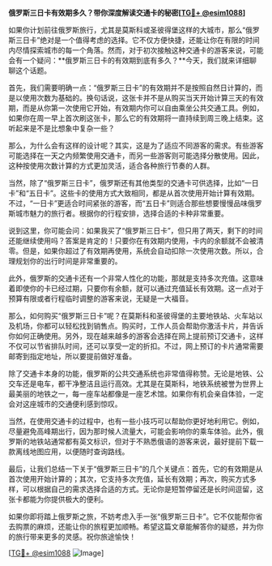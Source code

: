 **俄罗斯三日卡有效期多久？带你深度解读交通卡的秘密[[TG💪+ @esim1088](https://t.me/s/esim1088)]**

如果你计划前往俄罗斯旅行，尤其是莫斯科或圣彼得堡这样的大城市，那么“俄罗斯三日卡”绝对是一个值得考虑的选择。它不仅方便快捷，还能让你在有限的时间内尽情探索城市的每一个角落。然而，对于初次接触这种交通卡的游客来说，可能会有一个疑问：**俄罗斯三日卡的有效期到底有多久？**今天，我们就来详细聊聊这个话题。

首先，我们需要明确一点：“俄罗斯三日卡”的有效期并不是按照自然日计算的，而是以使用次数为基础的。换句话说，这张卡并不是从购买当天开始计算三天的有效期，而是从你第一次使用它开始，有效期内你可以自由乘坐公共交通工具。例如，如果你在周一早上首次刷这张卡，那么它的有效期将一直持续到周三晚上结束。这听起来是不是比想象中复杂一些？

那么，为什么会有这样的设计呢？其实，这是为了适应不同游客的需求。有些游客可能选择在一天之内频繁使用交通卡，而另一些游客则可能选择分散使用。因此，这种按使用次数计算的方式更加灵活，适合各种旅行节奏的人群。

当然，除了“俄罗斯三日卡”，俄罗斯还有其他类型的交通卡可供选择，比如“一日卡”和“五日卡”。这些卡的使用方式大致相同，都是从首次使用开始计算有效期。不过，“一日卡”更适合时间紧张的游客，而“五日卡”则适合那些想要慢慢品味俄罗斯城市魅力的旅行者。根据你的行程安排，选择合适的卡种非常重要。

说到这里，你可能会问：如果我买了“俄罗斯三日卡”，但只用了两天，剩下的时间还能继续使用吗？答案是肯定的！只要你在有效期内使用，卡内的余额就不会被清零。但是，如果你超过了有效期再使用，系统会自动扣除一次使用次数。所以，合理规划你的出行时间是非常重要的。

此外，俄罗斯的交通卡还有一个非常人性化的功能，那就是支持多次充值。这意味着即使你的卡已经过期，只要你有余额，就可以通过充值延长有效期。这一点对于预算有限或者行程临时调整的游客来说，无疑是一大福音。

那么，如何购买“俄罗斯三日卡”呢？在莫斯科和圣彼得堡的主要地铁站、火车站以及机场，你都可以轻松找到销售点。购买时，工作人员会帮助你激活卡片，并告诉你如何正确使用。另外，现在越来越多的游客会选择在网上提前预订交通卡，这样不仅可以节省排队时间，还可以享受一定的折扣。不过，网上预订的卡片通常需要邮寄到指定地址，所以要提前做好准备。

除了交通卡本身的功能，俄罗斯的公共交通系统也非常值得称赞。无论是地铁、公交车还是电车，都干净整洁且运行高效。尤其是在莫斯科，地铁系统被誉为世界上最美丽的地铁之一，每一座车站都像是一座艺术馆。如果你有机会亲自体验，一定会对这座城市的交通便利感到惊叹。

当然，在使用交通卡的过程中，也有一些小技巧可以帮助你更好地利用它。例如，尽量避免高峰期出行，因为那时候人流量大，可能会影响你的乘车体验。此外，俄罗斯的地铁站通常都有英文标识，但对于不熟悉俄语的游客来说，最好提前下载一款离线地图应用，以便随时查询路线。

最后，让我们总结一下关于“俄罗斯三日卡”的几个关键点：首先，它的有效期是从首次使用开始计算的；其次，它支持多次充值，延长有效期；再次，购买方式多样，可以根据自己的需求选择合适的方式。无论你是短暂停留还是长时间逗留，这张卡都能为你提供极大的便利。

如果你即将踏上俄罗斯之旅，不妨考虑入手一张“俄罗斯三日卡”。它不仅能帮你省去购票的麻烦，还能让你的旅程更加顺畅。希望这篇文章能解答你的疑惑，并为你的旅行带来更多的灵感。祝你旅途愉快！

[[TG💪+ @esim1088](https://t.me/s/esim1088) ![Image](https://i.postimg.cc/4NQfJmqS/Snipaste-2025-05-13-00-14-12.png)]